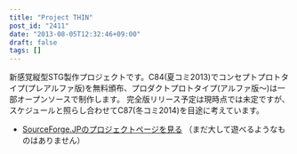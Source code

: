 ```yaml
---
title: "Project THIN"
post_id: "2411"
date: "2013-08-05T12:32:46+09:00"
draft: false
tags: []
---
```



新感覚縦型STG製作プロジェクトです。C84(夏コミ2013)でコンセプトプロトタイプ(プレアルファ版)を無料頒布、プロダクトプロトタイプ(アルファ版～)は一部オープンソースで制作します。 完全版リリース予定は現時点では未定ですが、スケジュールと照らし合わせてC87(冬コミ2014)を目途に考えています。

  * [SourceForge.JPのプロジェクトページを見る](http://thin.sourceforge.jp/) （まだ大して遊べるようなものはありません）
